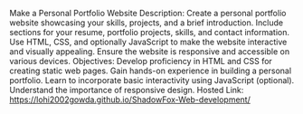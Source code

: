 Make a Personal Portfolio Website
Description:
Create a personal portfolio website showcasing your
skills, projects, and a brief introduction.
Include sections for your resume, portfolio projects, skills,
and contact information.
Use HTML, CSS, and optionally JavaScript to make the
website interactive and visually appealing.
Ensure the website is responsive and accessible on various
devices.
Objectives:
Develop proficiency in HTML and CSS for creating static
web pages.
Gain hands-on experience in building a personal
portfolio.
Learn to incorporate basic interactivity using JavaScript
(optional).
Understand the importance of responsive design.
Hosted Link: https://lohi2002gowda.github.io/ShadowFox-Web-development/
